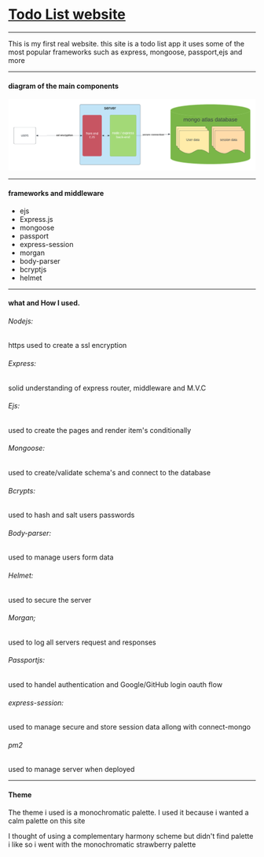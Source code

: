 # [Todo List website](https://52.207.238.161:3000/)

----

This is my first real website. this site is a todo list app 
it uses some of the most popular frameworks such as express, mongoose, passport,ejs and more    

----
#### diagram of the main components 
![architecture diagram](/readme_resources/architecture%20diagram.png)

----

#### frameworks and middleware

* ejs
* Express.js
* mongoose
* passport
* express-session
* morgan
* body-parser
* bcryptjs
* helmet

----

#### what and How I used.

###### Nodejs:

https used to create a ssl encryption

###### Express:

solid understanding of express router, middleware and M.V.C

###### Ejs:

used to create the pages and render item's conditionally

###### Mongoose:

used to create/validate schema's and connect to the database

###### Bcrypts:

used to hash and salt users passwords

###### Body-parser:

used to manage users form data

###### Helmet:

used to secure the server

###### Morgan;

used to log all servers request and responses

###### Passportjs:

used to handel authentication and Google/GitHub login oauth flow

###### express-session:

used to manage secure and store session data allong with connect-mongo

###### pm2

used to manage server when deployed

----

#### Theme

The theme i used is a monochromatic palette. I used it because i wanted a calm palette on this site

I thought of using a complementary harmony scheme but didn't find palette i like so i went with the monochromatic strawberry palette